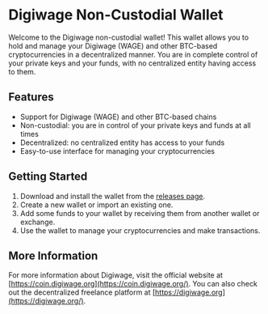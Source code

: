 Digiwage Non-Custodial Wallet
=============================

Welcome to the Digiwage non-custodial wallet! This wallet allows you to hold and manage your Digiwage (WAGE) and other BTC-based cryptocurrencies in a decentralized manner. You are in complete control of your private keys and your funds, with no centralized entity having access to them.

Features
--------

-   Support for Digiwage (WAGE) and other BTC-based chains
-   Non-custodial: you are in control of your private keys and funds at all times
-   Decentralized: no centralized entity has access to your funds
-   Easy-to-use interface for managing your cryptocurrencies

Getting Started
---------------

1.  Download and install the wallet from the [releases page](https://github.com/digiwage/Digiwage-litewallet/releases).
2.  Create a new wallet or import an existing one.
3.  Add some funds to your wallet by receiving them from another wallet or exchange.
4.  Use the wallet to manage your cryptocurrencies and make transactions.

More Information
----------------

For more information about Digiwage, visit the official website at [https://coin.digiwage.org](https://coin.digiwage.org/). You can also check out the decentralized freelance platform at [https://digiwage.org](https://digiwage.org/).
